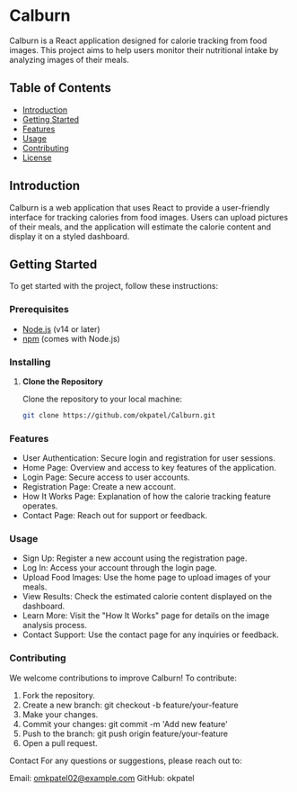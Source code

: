 # Calburn

Calburn is a React application designed for calorie tracking from food images. This project aims to help users monitor their nutritional intake by analyzing images of their meals.

## Table of Contents

- [Introduction](#introduction)
- [Getting Started](#getting-started)
- [Features](#features)
- [Usage](#usage)
- [Contributing](#contributing)
- [License](#license)

## Introduction

Calburn is a web application that uses React to provide a user-friendly interface for tracking calories from food images. Users can upload pictures of their meals, and the application will estimate the calorie content and display it on a styled dashboard.

## Getting Started

To get started with the project, follow these instructions:

### Prerequisites

- [Node.js](https://nodejs.org/) (v14 or later)
- [npm](https://www.npmjs.com/) (comes with Node.js)

### Installing

1. **Clone the Repository**

   Clone the repository to your local machine:
   
   ```bash
   git clone https://github.com/okpatel/Calburn.git

### Features
- User Authentication: Secure login and registration for user sessions.
- Home Page: Overview and access to key features of the application.
- Login Page: Secure access to user accounts.
- Registration Page: Create a new account.
- How It Works Page: Explanation of how the calorie tracking feature operates.
- Contact Page: Reach out for support or feedback.

### Usage
- Sign Up: Register a new account using the registration page.
- Log In: Access your account through the login page.
- Upload Food Images: Use the home page to upload images of your meals.
- View Results: Check the estimated calorie content displayed on the dashboard.
- Learn More: Visit the "How It Works" page for details on the image analysis process.
- Contact Support: Use the contact page for any inquiries or feedback.

### Contributing

We welcome contributions to improve Calburn! To contribute: 
1. Fork the repository.
2. Create a new branch: git checkout -b feature/your-feature
3. Make your changes.
4. Commit your changes: git commit -m 'Add new feature'
5. Push to the branch: git push origin feature/your-feature
6. Open a pull request.

Contact
For any questions or suggestions, please reach out to:

Email: omkpatel02@example.com
GitHub: okpatel
  
